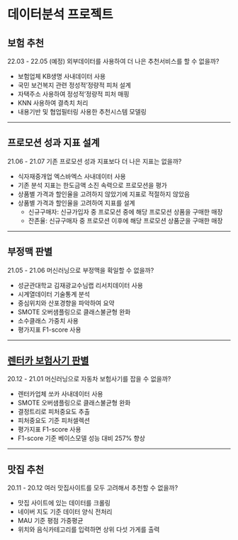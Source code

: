 # 데이터분석 프로젝트

## 보험 추천

22.03 - 22.05 (예정)
외부데이터를 사용하여 더 나은 추천서비스를 할 수 없을까?

- 보험업체 KB생명 사내데이터 사용
- 국민 보건복지 관련 정성적’정량적 피처 설계
- 자택주소 사용하여 정성적’정량적 피처 매핑
- KNN 사용하여 결측치 처리
- 내용기반 및 협업필터링 사용한 추천시스템 모델링

---

## 프로모션 성과 지표 설계

21.06 - 21.07
기존 프로모션 성과 지표보다 더 나은 지표는 없을까?

- 식자재중개업 엑스바엑스 사내데이터 사용
- 기존 분석 지표는 한도금액 소진 속력으로 프로모션을 평가
- 상품별 가격과 할인율을 고려하지 않았기에 지표로 적절하지 않았음
- 상품별 가격과 할인율을 고려하여 지표를 설계
  - 신규구매자: 신규가입자 중 프로모션 중에 해당 프로모션 상품을 구매한 매장
  - 잔존율: 신규구매자 중 프로모션 이후에 해당 프로모션 상품군을 구매한 매장

---

## 부정맥 판별

21.05 - 21.06
머신러닝으로 부정맥을 확일할 수 없을까?

- 성균관대학교 김재광교수님랩 리서치데이터 사용
- 시계열데이터 기술통계 분석
- 중심위치와 산포경향을 파악하여 요약
- SMOTE 오버샘플링으로 클래스불균형 완화
- 소수클래스 가중치 사용
- 평가지표 F1-score 사용

---

## [렌터카 보험사기 판별](https://github.com/whistle-boy/fraud_detection, 'fraud_detection')

20.12 - 21.01
머신러닝으로 자동차 보험사기를 잡을 수 없을까?

- 렌터카업체 쏘카 사내데이터 사용
- SMOTE 오버샘플링으로 클래스불균형 완화
- 결정트리로 피처중요도 추출
- 피처중요도 기준 피처셀렉션
- 평가지표 F1-score 사용
- F1-score 기준 베이스모델 성능 대비 257% 향상

---

## 맛집 추천

20.11 - 20.12
여러 맛집사이트를 모두 고려해서 추천할 수 없을까?

- 맛집 사이트에 있는 데이터를 크롤링
- 네이버 지도 기준 데이터 양식 전처리
- MAU 기준 평점 가중평균
- 위치와 음식카테고리를 입력하면 상위 다섯 가게를 출력
